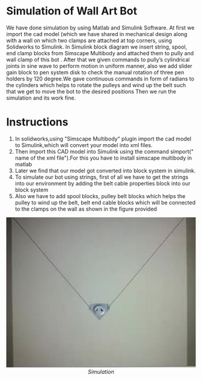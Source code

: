 # Simulation of Wall Art Bot

We have done simulation by using Matlab and Simulink Software.
At first we import the cad model (which we have shared in mechanical design along with a wall on which two clamps are attached at top corners, using Solidworks to Simulink.
In Simulink block diagram we insert string, spool, end clamp blocks from Simscape Multibody and attached them to pully and wall clamp of this bot . 
After that we given commands to pully’s cylindrical joints in sine wave to perform motion in uniform manner, also we add slider gain block to pen system disk to check the manual rotation of three pen holders by 120 degree.We gave continuous commands in form of radians to the cylinders which helps to rotate the  pulleys and wind up the belt such that we get to move the bot to the desired positions
Then we run the simulation and its work fine.

 # Instructions
 
 1. In solidworks,using "Simscape Multibody" plugin import the cad model to Simulink,which will convert your model into xml files.
 2. Then import this CAD model into Simulink using the command 
simport(" name of the xml file").For this you have to install simscape multibody in matlab
3. Later we find that our model got converted into block system in simulink.
4. To simulate our bot using strings, first of all we have to get the strings into our environment  by adding the belt cable properties block into our block system
5. Also we have to add spool blocks, pulley belt blocks which  helps the pulley to wind up the belt, belt end cable blocks which will be connected to the clamps on the wall as shown in the figure provided

<p align="center">
  <img src="https://github.com/aries2001/Wall-Art-Bot/blob/main/Image%20and%20Videos/Images/Simulation.JPG" alt="Simulation" height="400" width="570">
  <br><i>Simulation</i>
  </p>
